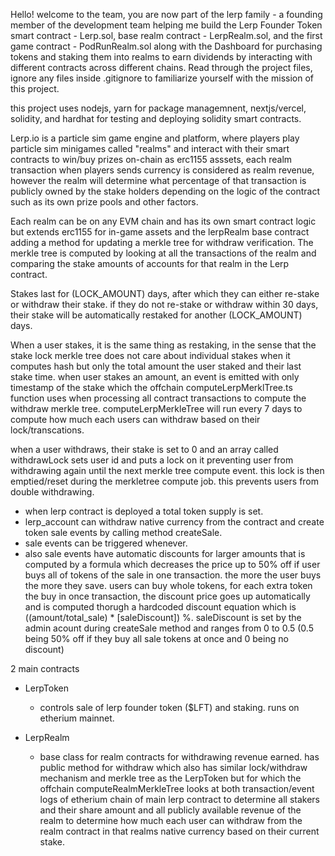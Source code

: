 Hello! welcome to the team, you are now part of the lerp family - a founding member of the development team helping me build the Lerp Founder Token smart contract - Lerp.sol, base realm contract - LerpRealm.sol, and the first game contract - PodRunRealm.sol along with the Dashboard for purchasing tokens and staking them into realms to earn dividends by interacting with different contracts across different chains. Read through the project files, ignore any files inside .gitignore to familiarize yourself with the mission of this project. 


this project uses nodejs, yarn for package managemnent, nextjs/vercel, solidity, and hardhat for testing and deploying solidity smart contracts.

Lerp.io is a particle sim game engine and platform, where players play particle sim minigames called "realms" and interact with their smart contracts to win/buy prizes on-chain as erc1155 asssets, each realm transaction when players sends currency is considered as realm revenue, however the realm will determine what percentage of that transaction is publicly owned by the stake holders depending on the logic of the contract such as its own prize pools and other factors.



Each realm can be on any EVM chain and has its own smart contract logic but extends erc1155 for in-game assets and the lerpRealm base contract adding a method for updating a merkle tree for withdraw verification. The merkle tree is computed by looking at all the transactions of the realm and comparing the stake amounts of accounts for that realm in the Lerp contract.

Stakes last for (LOCK_AMOUNT) days, after which they can either re-stake or withdraw their stake. if they do not re-stake or withdraw within 30 days, their stake will be automatically restaked for another (LOCK_AMOUNT) days.

When a user stakes, it is the same thing as restaking, in the sense that the stake lock merkle tree does not care about individual stakes when it computes hash but only the total amount the user staked and their last stake time. when user stakes an amount, an event is emitted with only timestamp of the stake which the offchain computeLerpMerklTree.ts function uses when processing all contract transactions to compute the withdraw merkle tree. computeLerpMerkleTree will run every 7 days to compute how much each users can withdraw based on their lock/transcations.

when a user withdraws, their stake is set to 0 and an array called withdrawLock sets user id and puts a lock on it preventing user from withdrawing again until the next merkle tree compute event. this lock is then emptied/reset during the merkletree compute job. this prevents users from double withdrawing.


- when lerp contract is deployed a total token supply is set.
- lerp_account can withdraw native currency from the contract and create token sale events by calling method createSale.
- sale events can be triggered whenever.
- also sale events have automatic discounts for larger amounts that is computed by a formula which decreases the price up to 50% off if user buys all of tokens of the sale in one transaction. the more the user buys the more they save. users can buy whole tokens, for each extra token the buy in once transaction, the discount price goes up automatically and is computed thorugh a hardcoded discount equation which is  ((amount/total_sale) * [saleDiscount]) %. saleDiscount is set by the admin acount during createSale method and ranges from 0 to 0.5 (0.5 being 50% off if they buy all sale tokens at once and 0 being no discount)


2 main contracts 
- LerpToken
	- controls sale of lerp founder token ($LFT) and staking. runs on etherium mainnet.

- LerpRealm
	- base class for realm contracts for withdrawing revenue earned. has public method for withdraw which also has similar lock/withdraw mechanism and merkle tree as the LerpToken but for which the offchain computeRealmMerkleTree looks at both transaction/event logs of etherium chain of main lerp contract to determine all stakers and their share amount and all publicly available revenue of the realm to determine how much each user can withdraw from the realm contract in that realms native currency based on their current stake.

